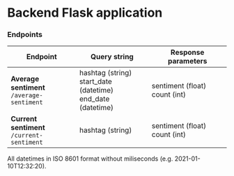 # Backend Flask application

### Endpoints
Endpoint | Query string | Response parameters
---      | ---        | ---      |
**Average sentiment**<br>`/average-sentiment` | hashtag (string) <br> start_date (datetime) <br> end_date (datetime) | sentiment (float)<br>count (int)
**Current sentiment**<br>`/current-sentiment` | hashtag (string)<br> | sentiment (float)<br>count (int)


All datetimes in ISO 8601 format without miliseconds (e.g. 2021-01-10T12:32:20).